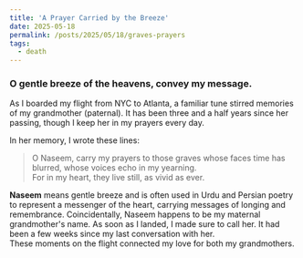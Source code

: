 ```yaml
---
title: 'A Prayer Carried by the Breeze'
date: 2025-05-18
permalink: /posts/2025/05/18/graves-prayers
tags:
  - death
---
```


### O gentle breeze of the heavens, convey my message.

As I boarded my flight from NYC to Atlanta, a familiar tune stirred memories of my grandmother (paternal).
It has been three and a half years since her passing, though I keep her in my prayers every day. 

In her memory, I wrote these lines:

> O Naseem, carry my prayers to those graves whose faces time has blurred,
> whose voices echo in my yearning.  
> For in my heart, they live still, as vivid as ever.

**Naseem** means gentle breeze and is often used in Urdu and Persian poetry to represent a messenger of the heart, carrying messages of longing and remembrance. Coincidentally, Naseem happens to be my maternal grandmother's name.
As soon as I landed, I made sure to call her. It had been a few weeks since my last conversation with her.  
These moments on the flight connected my love for both my grandmothers.